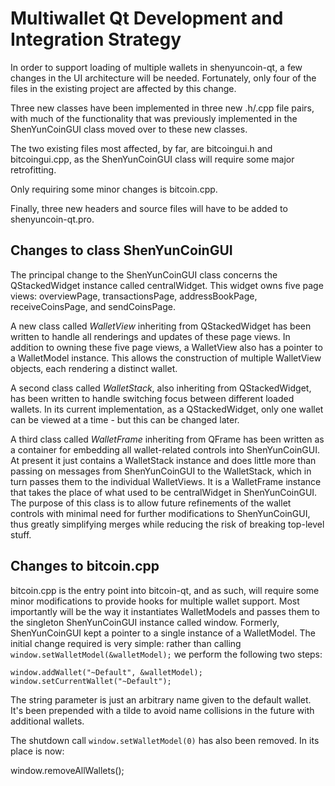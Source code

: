 Multiwallet Qt Development and Integration Strategy
===================================================

In order to support loading of multiple wallets in shenyuncoin-qt, a few changes in the UI architecture will be needed.
Fortunately, only four of the files in the existing project are affected by this change.

Three new classes have been implemented in three new .h/.cpp file pairs, with much of the functionality that was previously
implemented in the ShenYunCoinGUI class moved over to these new classes.

The two existing files most affected, by far, are bitcoingui.h and bitcoingui.cpp, as the ShenYunCoinGUI class will require
some major retrofitting.

Only requiring some minor changes is bitcoin.cpp.

Finally, three new headers and source files will have to be added to shenyuncoin-qt.pro.

Changes to class ShenYunCoinGUI
---------------------------
The principal change to the ShenYunCoinGUI class concerns the QStackedWidget instance called centralWidget.
This widget owns five page views: overviewPage, transactionsPage, addressBookPage, receiveCoinsPage, and sendCoinsPage.

A new class called *WalletView* inheriting from QStackedWidget has been written to handle all renderings and updates of
these page views. In addition to owning these five page views, a WalletView also has a pointer to a WalletModel instance.
This allows the construction of multiple WalletView objects, each rendering a distinct wallet.

A second class called *WalletStack*, also inheriting from QStackedWidget, has been written to handle switching focus between
different loaded wallets. In its current implementation, as a QStackedWidget, only one wallet can be viewed at a time -
but this can be changed later.

A third class called *WalletFrame* inheriting from QFrame has been written as a container for embedding all wallet-related
controls into ShenYunCoinGUI. At present it just contains a WalletStack instance and does little more than passing on messages
from ShenYunCoinGUI to the WalletStack, which in turn passes them to the individual WalletViews. It is a WalletFrame instance
that takes the place of what used to be centralWidget in ShenYunCoinGUI. The purpose of this class is to allow future
refinements of the wallet controls with minimal need for further modifications to ShenYunCoinGUI, thus greatly simplifying
merges while reducing the risk of breaking top-level stuff.

Changes to bitcoin.cpp
----------------------
bitcoin.cpp is the entry point into bitcoin-qt, and as such, will require some minor modifications to provide hooks for
multiple wallet support. Most importantly will be the way it instantiates WalletModels and passes them to the
singleton ShenYunCoinGUI instance called window. Formerly, ShenYunCoinGUI kept a pointer to a single instance of a WalletModel.
The initial change required is very simple: rather than calling `window.setWalletModel(&walletModel);` we perform the
following two steps:

	window.addWallet("~Default", &walletModel);
	window.setCurrentWallet("~Default");

The string parameter is just an arbitrary name given to the default wallet. It's been prepended with a tilde to avoid name collisions in the future with additional wallets.

The shutdown call `window.setWalletModel(0)` has also been removed. In its place is now:

window.removeAllWallets();
